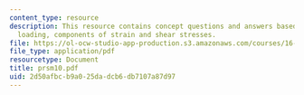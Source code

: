 ```yaml
---
content_type: resource
description: This resource contains concept questions and answers based on torsional
  loading, components of strain and shear stresses.
file: https://ol-ocw-studio-app-production.s3.amazonaws.com/courses/16-01-unified-engineering-i-ii-iii-iv-fall-2005-spring-2006/2d50afbcb9a025dadcb6db7107a87d97_prsm10.pdf
file_type: application/pdf
resourcetype: Document
title: prsm10.pdf
uid: 2d50afbc-b9a0-25da-dcb6-db7107a87d97
---
```

